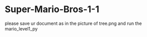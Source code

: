 # Super-Mario-Bros-1-1
please save ur document as in the picture of tree.png and run the mario_level1_py
